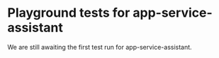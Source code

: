 # Playground tests for app-service-assistant
We are still awaiting the first test run for app-service-assistant.
